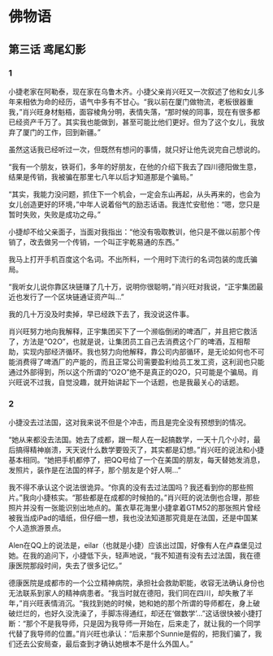 # 佛物语

## 第三话 鸢尾幻影

### 1

小捷老家在阿勒泰，现在家在乌鲁木齐。小捷父亲肖兴旺又一次叙述了他和女儿多年来相依为命的经历，语气中多有不甘心。“我以前在厦门做物流，老板很器重我，”肖兴旺身材魁梧，面容棱角分明，表情失落，“那时候的同事，现在有很多都已经资产千万了。其实我也能做到，甚至可能比他们更好。但为了这个女儿，我放弃了厦门的工作，回到新疆。”

虽然这话我已经听过一次，但既然有想问的事情，就只好让他先说完自己想说的。

“我有一个朋友，铁哥们，多年的好朋友，在他的介绍下我去了四川德阳做生意，结果是传销，我被骗在那里七八年以后才知道那是个骗局。”

“其实，我能力没问题，抓住下一个机会，一定会东山再起，从头再来的，也会为女儿创造更好的环境，”中年人说着俗气的励志话语。我连忙安慰他：“嗯，您只是暂时失败，失败是成功之母。”

小捷却不给父亲面子，当面对我指出：“他没有吸取教训，他只是不做以前那个传销了，改去做另一个传销，一个叫正宇乾易通的东西。”

我马上打开手机百度这个名词。不出所料，一个用时下流行的名词包装的庞氏骗局。

“我听女儿说你靠区块链赚了几十万，说明你很聪明，”肖兴旺对我说，“正宇集团最近也发行了一个区块链通证资产叫...”

我的几十万没及时卖掉，早已经跌下去了，我没说这件事。

肖兴旺努力地向我解释，正宇集团买下了一个濒临倒闭的啤酒厂，并且把它救活了，方法是“O2O”，也就是说，让集团员工自己去消费这个厂的啤酒，互相帮助，实现内部经济循环。我也努力向他解释，靠公司内部循环，是无论如何也不可能消费得了啤酒厂的产能的，而且正常公司需要盈利给员工发工资，这利润也只能通过外部得到，所以这个所谓的“O2O”绝不是真正的O2O，只可能是个骗局。肖兴旺说不过我，自觉没趣，就开始讲起下一个话题，也是我最关心的话题。

### 2

小捷没去过法国，这对我来说不但是个冲击，而且是完全没有预想到的情况。

“她从来都没去法国。她去了成都，跟一帮人在一起搞数学，一天十几个小时，最后搞得精神崩溃，天天说什么数学要毁灭了，其实都是幻想。”肖兴旺的说法和小捷基本相同。“她把手机都停了，把QQ号给了一个在美国的朋友，每天替她发消息，发照片，装作是在法国的样子，那个朋友是个好人啊...”

我不得不承认这个说法很诡异。“你真的没有去过法国吗？我还看到你的那些照片。”我向小捷核实。“那些都是在成都的时候拍的。”肖兴旺的说法倒也合理，那些照片并没有一张能识别出地点的。薰衣草花海里小捷拿着GTM52的那张照片曾经被我当成iPad的墙纸，但仔细一想，我也没法知道那究竟是在法国，还是中国某个人造旅游景点。

Alen在QQ上的说法是，eilar（也就是小捷）应该出过国，好像有人在卢森堡见过她。在我的追问下，小捷低下头，轻声地说，“我不知道有没有去过法国，我在德康医院那段时间，失去了很多记忆。”

德康医院是成都市的一个公立精神病院，承担社会救助职能，收容无法确认身份也无法联系到家人的精神病患者。“我当时就在德阳，我们同在四川，却失散了半年，”肖兴旺表情消沉。“我找到她的时候，她和她的那个所谓的导师都在，身上破破烂烂的，也好久没洗澡了，手脚冻得通红，却还在‘做数学’...”这话很快被小捷打断：“那个不是我导师，只是因为我导师一开始在，后来走了，就让我的一个同学代替了我导师的位置。”肖兴旺也承认：“后来那个Sunnie是假的，把我们骗了，我们还去公安局查，最后查到才确认她根本不是什么外国人。”




